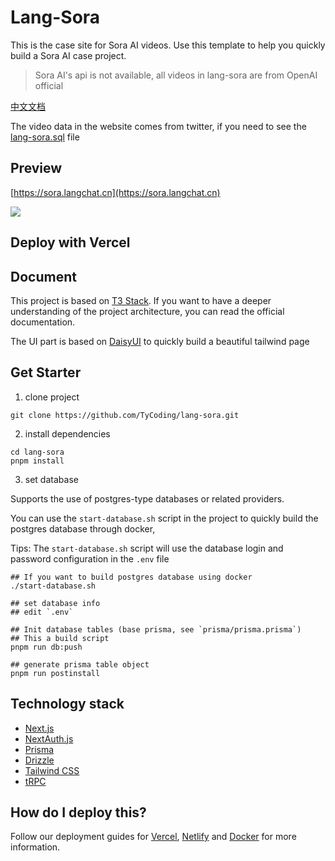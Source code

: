 # Lang-Sora

This is the case site for Sora AI videos. Use this template to help you quickly build a Sora AI case project.

> Sora AI's api is not available, all videos in lang-sora are from OpenAI official

[中文文档](./README_ZH.md)

The video data in the website comes from twitter, if you need to see the [lang-sora.sql](./lang-sora.sql) file

## Preview

[https://sora.langchat.cn](https://sora.langchat.cn)

![](imgs/MIK-viN5a0.png)

## Deploy with Vercel


## Document

This project is based on [T3 Stack](https://create.t3.gg/). If you want to have a deeper understanding of the project architecture, 
you can read the official documentation.

The UI part is based on [DaisyUI](https://daisyui.com/) to quickly build a beautiful tailwind page

## Get Starter

1. clone project

```shell
git clone https://github.com/TyCoding/lang-sora.git
```

2. install dependencies

```shell
cd lang-sora
pnpm install
```

3. set database

Supports the use of postgres-type databases or related providers.

You can use the `start-database.sh` script in the project to quickly build the postgres database through docker,

Tips: The `start-database.sh` script will use the database login and password configuration in the `.env` file

```shell
## If you want to build postgres database using docker
./start-database.sh

## set database info
## edit `.env`

## Init database tables (base prisma, see `prisma/prisma.prisma`)
## This a build script
pnpm run db:push

## generate prisma table object
pnpm run postinstall
```

## Technology stack

- [Next.js](https://nextjs.org)
- [NextAuth.js](https://next-auth.js.org)
- [Prisma](https://prisma.io)
- [Drizzle](https://orm.drizzle.team)
- [Tailwind CSS](https://tailwindcss.com)
- [tRPC](https://trpc.io)

## How do I deploy this?

Follow our deployment guides for [Vercel](https://create.t3.gg/en/deployment/vercel), [Netlify](https://create.t3.gg/en/deployment/netlify) and [Docker](https://create.t3.gg/en/deployment/docker) for more information.
